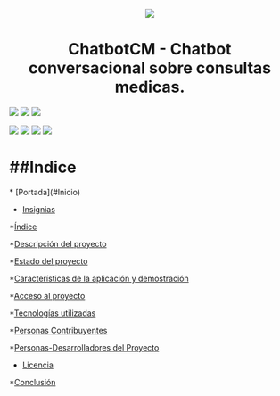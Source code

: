 <P align="center">
    <img src="https://user-images.githubusercontent.com/69611007/231231036-e0166da3-1704-4106-a0ec-04782f7e0c52.png">
</P>
<H1 align="center">ChatbotCM - Chatbot conversacional sobre consultas medicas.</H1>
<P align="left">
    <img src="https://img.shields.io/badge/Universidad-Universidad%20Tecnol%C3%B3gica%20de%20Honduras-blue">
    <img src="https://img.shields.io/badge/Asignatura-Inteligencia%20Artificial%20(IAE--0611)-blue">
    <img src="https://img.shields.io/badge/Catedratico-Ing.%20Wilson%20Octaviano%20Villanueva%20Castillo%20Artificial%20(IAE--0611)-blue">
</P>
<P align="left">
    <img src="https://img.shields.io/badge/System-Debian%2011.5.0%20amd64-blueviolet">
    <img src="https://img.shields.io/badge/Python-v3.9-green">
    <img src="https://img.shields.io/badge/License-No%20license-inactive">
    <img src="https://img.shields.io/badge/Status-Finish-success">
</P>
<H1>##Indice</H1>
* [Portada](#Inicio)

* [Insignias](#insignias)







*[Índice](#índice)

*[Descripción del proyecto](#descripción-del-proyecto)

*[Estado del proyecto](#Estado-del-proyecto)

*[Características de la aplicación y demostración](#Características-de-la-aplicación-y-demostración)

*[Acceso al proyecto](#acceso-proyecto)

*[Tecnologías utilizadas](#tecnologías-utilizadas)

*[Personas Contribuyentes](#personas-contribuyentes)

*[Personas-Desarrolladores del Proyecto](#personas-desarrolladores)

* [Licencia](#licencia)

*[Conclusión](#conclusión)


